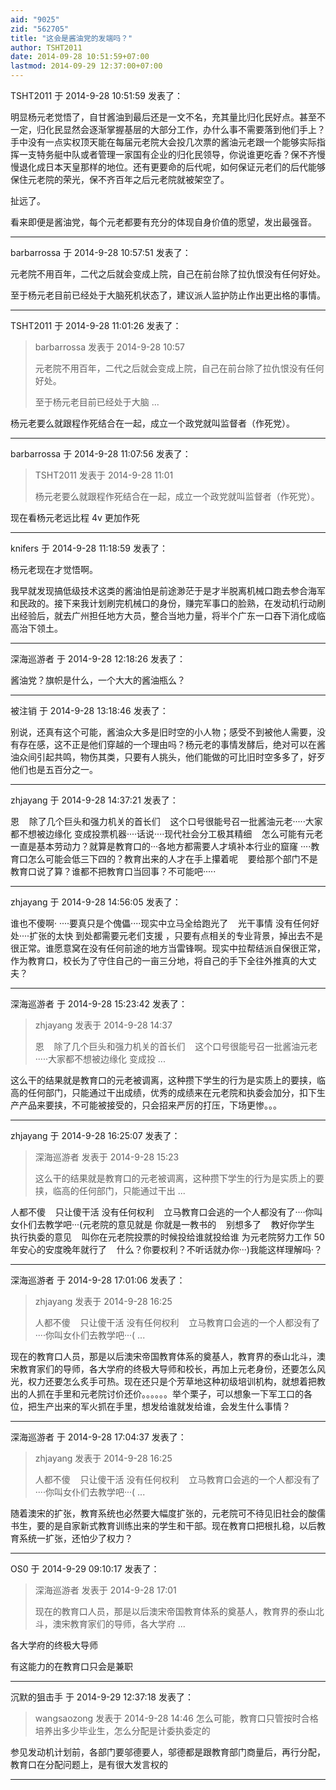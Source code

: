 ```yaml
---
aid: "9025"
zid: "562705"
title: "这会是酱油党的发端吗？"
author: TSHT2011
date: 2014-09-28 10:51:59+07:00
lastmod: 2014-09-29 12:37:00+07:00
---
```


TSHT2011 于 2014-9-28 10:51:59 发表了：

明显杨元老觉悟了，自甘酱油到最后还是一文不名，充其量比归化民好点。甚至不一定，归化民显然会逐渐掌握基层的大部分工作，办什么事不需要落到他们手上？手中没有一点实权顶天能在每届元老院大会投几次票的酱油元老跟一个能够实际指挥一支特务艇中队或者管理一家国有企业的归化民领导，你说谁更吃香？保不齐慢慢退化成日本天皇那样的地位。还有更要命的后代呢，如何保证元老们的后代能够保住元老院的荣光，保不齐百年之后元老院就被架空了。

扯远了。

看来即便是酱油党，每个元老都要有充分的体现自身价值的愿望，发出最强音。

---

barbarrossa 于 2014-9-28 10:57:51 发表了：

元老院不用百年，二代之后就会变成上院，自己在前台除了拉仇恨没有任何好处。

至于杨元老目前已经处于大脑死机状态了，建议派人监护防止作出更出格的事情。

---

TSHT2011 于 2014-9-28 11:01:26 发表了：

> barbarrossa 发表于 2014-9-28 10:57
>
> 元老院不用百年，二代之后就会变成上院，自己在前台除了拉仇恨没有任何好处。
>
> 至于杨元老目前已经处于大脑 ...

杨元老要么就跟程作死结合在一起，成立一个政党就叫监督者（作死党）。

---

barbarrossa 于 2014-9-28 11:07:56 发表了：

> TSHT2011 发表于 2014-9-28 11:01
>
> 杨元老要么就跟程作死结合在一起，成立一个政党就叫监督者（作死党）。

现在看杨元老远比程 4v 更加作死

---

knifers 于 2014-9-28 11:18:59 发表了：

杨元老现在才觉悟啊。

我早就发现搞低级技术这类的酱油怕是前途渺茫于是才半脱离机械口跑去参合海军和民政的。接下来我计划刷完机械口的身份，赚完军事口的脸熟，在发动机行动刷出经验后，就去广州担任地方大员，整合当地力量，将半个广东一口吞下消化成临高治下领土。

---

深海巡游者 于 2014-9-28 12:18:26 发表了：

酱油党？旗帜是什么，一个大大的酱油瓶么？

---

被注销 于 2014-9-28 13:18:46 发表了：

别说，还真有这个可能，酱油众大多是旧时空的小人物；感受不到被他人需要，没有存在感，这不正是他们穿越的一个理由吗？杨元老的事情发酵后，绝对可以在酱油众间引起共鸣，物伤其类，只要有人挑头，他们能做的可比旧时空多多了，好歹他们也是五百分之一。

---

zhjayang 于 2014-9-28 14:37:21 发表了：

恩    除了几个巨头和强力机关的首长们    这个口号很能号召一批酱油元老·····大家都不想被边缘化 变成投票机器····话说····现代社会分工极其精细    怎么可能有元老一直是基本劳动力？就算是教育口的···各地方都需要人才填补本行业的窟窿 ····教育口怎么可能会低三下四的？教育出来的人才在手上攥着呢    要给那个部门不是教育口说了算？谁都不把教育口当回事？不可能吧·····

---

zhjayang 于 2014-9-28 14:56:05 发表了：

谁也不傻啊· ····要真只是个傀儡····现实中立马全给跑光了    光干事情 没有任何好处····扩张的太快 到处都需要元老们支援 ，只要有点相关的专业背景，掉出去不是很正常。谁愿意窝在没有任何前途的地方当雷锋啊。现实中拉帮结派自保很正常，作为教育口，校长为了守住自己的一亩三分地，将自己的手下全往外推真的大丈夫？

---

深海巡游者 于 2014-9-28 15:23:42 发表了：

> zhjayang 发表于 2014-9-28 14:37
>
> 恩    除了几个巨头和强力机关的首长们    这个口号很能号召一批酱油元老·····大家都不想被边缘化 变成投 ...

这么干的结果就是教育口的元老被调离，这种攒下学生的行为是实质上的要挟，临高的任何部门，只能通过干出成绩，优秀的成绩来在元老院和执委会加分，扣下生产产品来要挟，不可能被接受的，只会招来严厉的打压，下场更惨。。。

---

zhjayang 于 2014-9-28 16:25:07 发表了：

> 深海巡游者 发表于 2014-9-28 15:23
>
> 这么干的结果就是教育口的元老被调离，这种攒下学生的行为是实质上的要挟，临高的任何部门，只能通过干出 ...

人都不傻    只让傻干活 没有任何权利    立马教育口会逃的一个人都没有了····你叫女仆们去教学吧···(元老院的意见就是 你就是一教书的    别想多了    教好你学生 执行执委的意见    叫你在元老院投票的时候投给谁就投给谁 为元老院努力工作 50 年安心的安度晚年就行了    什么？你要权利？不听话就办你···)我能这样理解吗·？

---

深海巡游者 于 2014-9-28 17:01:06 发表了：

> zhjayang 发表于 2014-9-28 16:25
>
> 人都不傻    只让傻干活 没有任何权利    立马教育口会逃的一个人都没有了····你叫女仆们去教学吧···( ...

现在的教育口人员，那是以后澳宋帝国教育体系的奠基人，教育界的泰山北斗，澳宋教育家们的导师，各大学府的终极大导师和校长，再加上元老身份，还要怎么风光，权力还要怎么炙手可热。现在还只是个芳草地这种初级培训机构，就想着把教出的人抓在手里和元老院讨价还价。。。。。。举个栗子，可以想象一下军工口的各位，把生产出来的军火抓在手里，想发给谁就发给谁，会发生什么事情？

---

深海巡游者 于 2014-9-28 17:04:37 发表了：

> zhjayang 发表于 2014-9-28 16:25
>
> 人都不傻    只让傻干活 没有任何权利    立马教育口会逃的一个人都没有了····你叫女仆们去教学吧···( ...

随着澳宋的扩张，教育系统也必然要大幅度扩张的，元老院可不待见旧社会的酸儒书生，要的是自家新式教育训练出来的学生和干部。现在教育口把根扎稳，以后教育系统一扩张，还怕少了权力？

---

OS0 于 2014-9-29 09:10:17 发表了：

> 深海巡游者 发表于 2014-9-28 17:01
>
> 现在的教育口人员，那是以后澳宋帝国教育体系的奠基人，教育界的泰山北斗，澳宋教育家们的导师，各大学府 ...

各大学府的终极大导师

有这能力的在教育口只会是兼职

---

沉默的狙击手 于 2014-9-29 12:37:18 发表了：

> wangsaozong 发表于 2014-9-28 14:46 怎么可能，教育口只管按时合格培养出多少毕业生，怎么分配是计委执委定的

参见发动机计划前，各部门要邬德要人，邬德都是跟教育部门商量后，再行分配，教育口在分配问题上，是有很大发言权的

---
